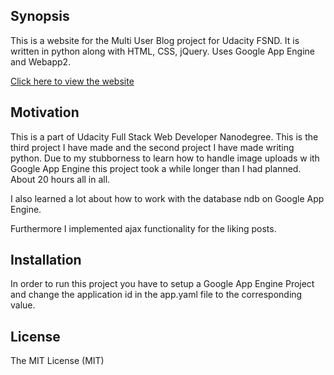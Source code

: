 ## Synopsis

This is a website for the Multi User Blog project for Udacity FSND. It is written in python along with HTML, CSS, jQuery. Uses Google App Engine and Webapp2.

<a href="http://tobias-blog-143621.appspot.com/">Click here to view the website</a>

## Motivation

This is a part of Udacity Full Stack Web Developer Nanodegree. This is the third project I have made and the second project I have made writing python. Due to my stubborness to learn how to handle image uploads w ith Google App Engine this project took a while longer than I had planned. About 20 hours all in all.

I also learned a lot about how to work with the database ndb on Google App Engine.

Furthermore I implemented ajax functionality for the liking posts.

## Installation

In order to run this project you have to setup a Google App Engine Project and change the application id in the app.yaml file to the corresponding value.

## License

The MIT License (MIT)
